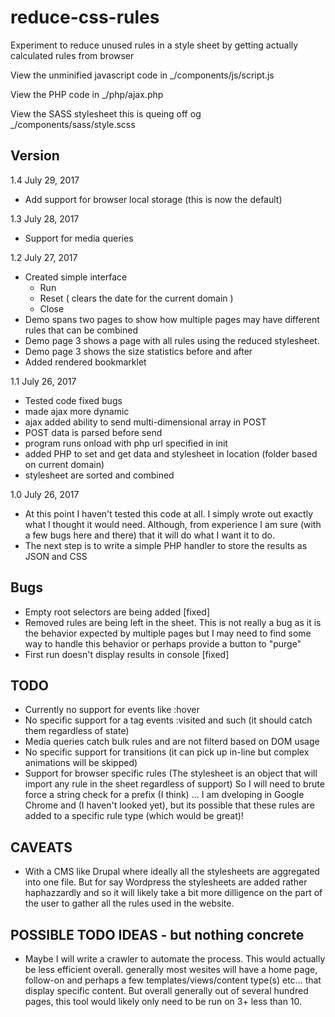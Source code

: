 # reduce-css-rules
Experiment to reduce unused rules in a style sheet by getting actually calculated rules from browser

View the unminified javascript code in _/components/js/script.js

View the PHP code in _/php/ajax.php

View the SASS stylesheet this is queing off og _/components/sass/style.scss

## Version
1.4 July 29, 2017
- Add support for browser local storage (this is now the default)

1.3 July 28, 2017
- Support for media queries

1.2 July 27, 2017
- Created simple interface
  - Run
  - Reset ( clears the date for the current domain )
  - Close
- Demo spans two pages to show how multiple pages may have different rules that can be combined
- Demo page 3 shows a page with all rules using the reduced stylesheet.
- Demo page 3 shows the size statistics before and after
- Added rendered bookmarklet

1.1 July 26, 2017
- Tested code fixed bugs
- made ajax more dynamic 
- ajax added ability to send multi-dimensional array in POST
- POST data is parsed before send
- program runs onload with php url specified in init
- added PHP to set and get data and stylesheet in location (folder based on current domain)
- stylesheet are sorted and combined

1.0 July 26, 2017
- At this point I haven't tested this code at all. I simply wrote out exactly what I thought it would need. Although, from experience I am sure (with a few bugs here and there) that it will do what I want it to do.
- The next step is to write a simple PHP handler to store the results as JSON and CSS

## Bugs
- Empty root selectors are being added [fixed]
- Removed rules are being left in the sheet. This is not really a bug as it is the behavior expected by multiple pages but I may need to find some way to handle this behavior or perhaps provide a button to "purge"
- First run doesn't display results in console [fixed]

## TODO
- Currently no support for events like :hover
- No specific support for a tag events :visited and such (it should catch them regardless of state)
- Media queries catch bulk rules and are not filterd based on DOM usage
- No specific support for transitions (it can pick up in-line but complex animations will be skipped)
- Support for browser specific rules (The stylesheet is an object that will import any rule in the sheet regardless of support) So I will need to brute force a string check for a prefix (I think) ... I am dveloping in Google Chrome and (I haven't looked yet), but its possible that these rules are added to a specific rule type (which would be great)!

## CAVEATS
- With a CMS like Drupal where ideally all the stylesheets are aggregated into one file. But for say Wordpress the stylesheets are added rather haphazzardly and so it will likely take a bit more dilligence on the part of the user to gather all the rules used in the website.

## POSSIBLE TODO IDEAS - but nothing concrete
- Maybe I will write a crawler to automate the process. This would actually be less efficient overall. generally most wesites will have a home page, follow-on and perhaps a few templates/views/content type(s) etc... that display specific content. But overall generally out of several hundred pages, this tool would likely only need to be run on 3+ less than 10.
